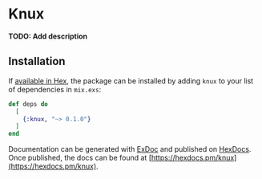 # Knux

**TODO: Add description**

## Installation

If [available in Hex](https://hex.pm/docs/publish), the package can be installed
by adding `knux` to your list of dependencies in `mix.exs`:

```elixir
def deps do
  [
    {:knux, "~> 0.1.0"}
  ]
end
```

Documentation can be generated with [ExDoc](https://github.com/elixir-lang/ex_doc)
and published on [HexDocs](https://hexdocs.pm). Once published, the docs can
be found at [https://hexdocs.pm/knux](https://hexdocs.pm/knux).

